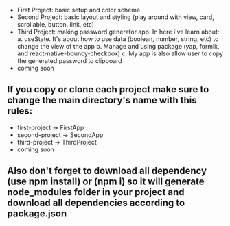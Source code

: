 - First Project: basic setup and color scheme
- Second Project: basic layout and styling (play around with view, card, scrollable, button, link, etc)
- Third Project: making password generator app. In here i've learn about:
  a. useState. It's about how to use data (boolean, number, string, etc) to change the view of the app
  b. Manage and using package (yap, formik, and react-native-bouncy-checkbox)
  c. My app is also allow user to copy the generated password to clipboard
- coming soon

## If you copy or clone each project make sure to change the main directory's name with this rules:
- first-project -> FirstApp
- second-project -> SecondApp
- third-project -> ThirdProject
- coming soon

## Also don't forget to download all dependency (use npm install) or (npm i) so it will generate node_modules folder in your project and download all dependencies according to package.json
